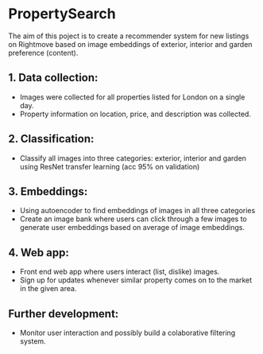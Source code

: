 # PropertySearch
The aim of this poject is to create a recommender system for new listings on Rightmove based on image embeddings of exterior, interior and garden preference (content).

## 1. Data collection:
* Images were collected for all properties listed for London on a single day.
* Property information on location, price, and description was collected.

## 2. Classification:
* Classify all images into three categories: exterior, interior and garden using ResNet transfer learning (acc 95% on validation)

## 3. Embeddings:
* Using autoencoder to find embeddings of images in all three categories
* Create an image bank where users can click through a few images to generate user embeddings based on average of image embeddings.

## 4. Web app:
* Front end web app where users interact (list, dislike) images.
* Sign up for updates whenever similar property comes on to the market in the given area.

## Further development:
* Monitor user interaction and possibly build a colaborative filtering system.

